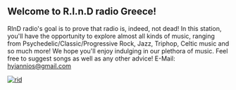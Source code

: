 ## Welcome to R.I.n.D radio Greece!
RInD radio's goal is to prove that radio is, indeed, not dead! In this station, you'll have the opportunity to explore almost all kinds of music, ranging from Psychedelic/Classic/Progressive Rock, Jazz, Triphop, Celtic music and so much more! We hope you'll enjoy indulging in our plethora of music. Feel free to suggest songs as well as any other advice! E-Mail: hyiannios@gmail.com

<a href="https://imgbb.com/"><img src="https://image.ibb.co/czQpNa/rid.png" alt="rid" border="0"></a>

<script>(function (win, doc, script, source, objectName) { (win.RadionomyPlayerObject = win.RadionomyPlayerObject || []).push(objectName); win[objectName] = win[objectName] || function (k, v) { (win[objectName].parameters = win[objectName].parameters || { src: source, version: '1.1' })[k] = v; }; var js, rjs = doc.getElementsByTagName(script)[0]; js = doc.createElement(script); js.async = 1; js.src = source; rjs.parentNode.insertBefore(js, rjs); }(window, document, 'script', 'https://www.radionomy.com/js/radionomy.player.js', 'radplayer'));
radplayer('url', 'rindradiogreece');
radplayer('type', 'medium');
radplayer('autoplay', '0');
radplayer('volume', '50');
radplayer('color1', '#000000');
radplayer('color2', '#ffffff');
</script>
<div class="radionomy-player"></div>
